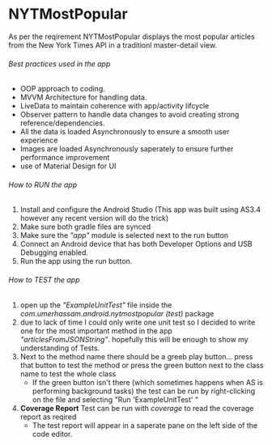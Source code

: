 # NYTMostPopular

As per the reqirement NYTMostPopular displays the most popular articles from the New York Times API in a traditionl master-detail view.

###### Best practices used in the app
- OOP approach to coding.
- MVVM Architecture for handling data.
- LiveData to maintain coherence with app/activity lifcycle
- Observer pattern to handle data changes to avoid creating strong reference/dependencies.
- All the data is loaded Asynchronously to ensure a smooth user experience
- Images are loaded Asynchronously saperately to ensure further performance improvement
- use of Material Design for UI


###### How to RUN the app
1. Install and configure the Android Studio (This app was built using AS3.4 however any recent version will do the trick)
2. Make sure both gradle files are synced
3. Make sure the *"app"* module is selected next to the run button
4. Connect an Android device that has both Developer Options and USB Debugging enabled.
5. Run the app using the run button.

###### How to TEST the app
1. open up the *"ExampleUnitTest"* file inside the *com.umerhassam.android.nytmostpopular (test)* package
2. due to lack of time I could only write one unit test so I decided to write one for the most important method in the app *"articlesFromJSONString"*. hopefully this will be enough to show my understanding of Tests.
3. Next to the method name there should be a greeb play button... press that button to test the method or press the green button next to the class name to test the whole class
   - If the green button isn't there (which sometimes happens when AS is performing background tasks) the test can be run by right-clicking on the file and selecting "Run 'ExampleUnitTest' "
4. **Coverage Report** Test can be run with *coverage* to read the coverage report as reqired
   - The test report will appear in a saperate pane on the left side of the code editor.
